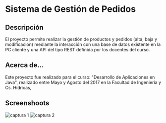 # Sistema de Gestión de Pedidos

## Descripción
El proyecto permite realizar la gestión de productos y pedidos (alta, baja y modificacion) mediante la interacción con una base de datos existente en la PC cliente y una API del tipo  REST definida por los docentes del curso. 

## Acerca de...
Este proyecto fue realizado para el curso: "Desarrollo de Aplicaciones en Java", realizado entre Mayo y Agosto del 2017 en la Facultad de Ingeniería y Cs. Hídricas,

## Screenshoots
![captura 1](https://github.com/emiliano-sangoi/sistema-stock/sgp_screenshot1.png)
![captura 2](https://github.com/emiliano-sangoi/sistema-stock/sgp_screenshot2.png)
